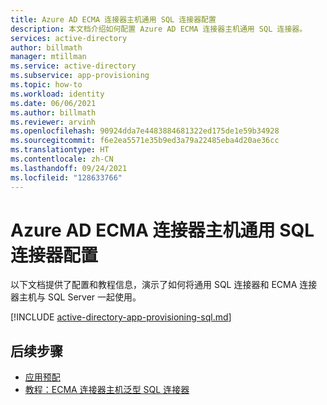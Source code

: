 ```yaml
---
title: Azure AD ECMA 连接器主机通用 SQL 连接器配置
description: 本文档介绍如何配置 Azure AD ECMA 连接器主机通用 SQL 连接器。
services: active-directory
author: billmath
manager: mtillman
ms.service: active-directory
ms.subservice: app-provisioning
ms.topic: how-to
ms.workload: identity
ms.date: 06/06/2021
ms.author: billmath
ms.reviewer: arvinh
ms.openlocfilehash: 90924dda7e4483884681322ed175de1e59b34928
ms.sourcegitcommit: f6e2ea5571e35b9ed3a79a22485eba4d20ae36cc
ms.translationtype: HT
ms.contentlocale: zh-CN
ms.lasthandoff: 09/24/2021
ms.locfileid: "128633766"
---
```

# <a name="azure-ad-ecma-connector-host-generic-sql-connector-configuration"></a>Azure AD ECMA 连接器主机通用 SQL 连接器配置
以下文档提供了配置和教程信息，演示了如何将通用 SQL 连接器和 ECMA 连接器主机与 SQL Server 一起使用。


[!INCLUDE [active-directory-app-provisioning-sql.md](../../../includes/active-directory-app-provisioning-sql.md)]

## <a name="next-steps"></a>后续步骤

- [应用预配](user-provisioning.md)
- [教程：ECMA 连接器主机泛型 SQL 连接器](tutorial-ecma-sql-connector.md)
